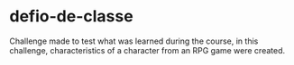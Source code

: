 # defio-de-classe

Challenge made to test what was learned during the course, in this challenge, characteristics of a character from an RPG game were created.
